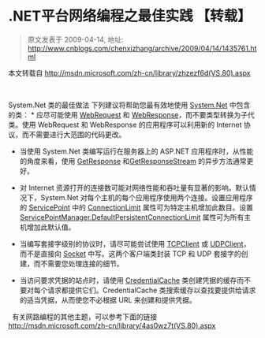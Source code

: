 # .NET平台网络编程之最佳实践 【转载】 
> 原文发表于 2009-04-14, 地址: http://www.cnblogs.com/chenxizhang/archive/2009/04/14/1435761.html 


本文转载自 <http://msdn.microsoft.com/zh-cn/library/zhzezf6d(VS.80).aspx>

  

 System.Net 类的最佳做法 下列建议将帮助您最有效地使用 [System.Net](http://msdn.microsoft.com/zh-cn/library/system.net(VS.80).aspx) 中包含的类： * 应尽可能使用 [WebRequest](http://msdn.microsoft.com/zh-cn/library/system.net.webrequest(VS.80).aspx) 和 [WebResponse](http://msdn.microsoft.com/zh-cn/library/system.net.webresponse(VS.80).aspx)，而不要类型转换为子代类。使用 WebRequest 和 WebResponse 的应用程序可以利用新的 Internet 协议，而不需要进行大范围的代码更改。

* 当使用 System.Net 类编写运行在服务器上的 ASP.NET 应用程序时，从性能的角度来看，使用 [GetResponse](http://msdn.microsoft.com/zh-cn/library/system.net.webrequest.getresponse(VS.80).aspx) 和[GetResponseStream](http://msdn.microsoft.com/zh-cn/library/system.net.webresponse.getresponsestream(VS.80).aspx) 的异步方法通常更好。

* 对 Internet 资源打开的连接数可能对网络性能和吞吐量有显著的影响。默认情况下，System.Net 对每个主机的每个应用程序使用两个连接。设置应用程序的 [ServicePoint](http://msdn.microsoft.com/zh-cn/library/system.net.servicepoint(VS.80).aspx) 中的 [ConnectionLimit](http://msdn.microsoft.com/zh-cn/library/system.net.servicepoint.connectionlimit(VS.80).aspx) 属性可为特定主机增加此数目。设置 [ServicePointManager.DefaultPersistentConnectionLimit](http://msdn.microsoft.com/zh-cn/library/system.net.servicepointmanager.defaultpersistentconnectionlimit(VS.80).aspx) 属性可为所有主机增加此默认值。

* 当编写套接字级别的协议时，请尽可能尝试使用 [TCPClient](http://msdn.microsoft.com/zh-cn/library/system.net.sockets.tcpclient(VS.80).aspx) 或 [UDPClient](http://msdn.microsoft.com/zh-cn/library/system.net.sockets.udpclient(VS.80).aspx)，而不是直接向 [Socket](http://msdn.microsoft.com/zh-cn/library/system.net.sockets.socket(VS.80).aspx) 中写。这两个客户端类封装 TCP 和 UDP 套接字的创建，而不需要您处理连接的细节。

* 当访问要求凭据的站点时，请使用 [CredentialCache](http://msdn.microsoft.com/zh-cn/library/system.net.credentialcache(VS.80).aspx) 类创建凭据的缓存而不要对每个请求都提供它们。CredentialCache 类搜索缓存以查找要提供给请求的适当凭据，从而使您不必根据 URL 来创建和提供凭据。

   有关网路编程的其他主题，可以参考下面的链接 <http://msdn.microsoft.com/zh-cn/library/4as0wz7t(VS.80).aspx>









